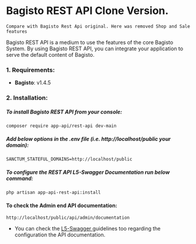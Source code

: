 # Bagisto REST API Clone Version.

```Compare with Bagisto Rest Api original. Here was removed Shop and Sale features``` 

<p>Bagisto REST API is a medium to use the features of the core Bagisto System. By using Bagisto REST API, you can integrate your application to serve the default content of Bagisto.</p>

### 1. Requirements:

* **Bagisto**: v1.4.5

### 2. Installation:

##### To install Bagisto REST API from your console:

~~~
composer require app-api/rest-api dev-main
~~~

##### Add below options in the .env file (i.e. http://localhost/public your domain):

~~~
SANCTUM_STATEFUL_DOMAINS=http://localhost/public
~~~

##### To configure the REST API L5-Swagger Documentation run below command:

~~~
php artisan app-api-rest-api:install
~~~

#### To check the Admin end API documentation:

~~~
http://localhost/public/api/admin/documentation
~~~
* You can check the <a href="https://github.com/DarkaOnLine/L5-Swagger"> L5-Swagger </a> guidelines too regarding the configuration the API documentation.
